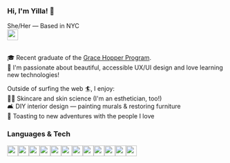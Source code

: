 <h3>Hi, I'm Yilla! 👋</h3>
She/Her — Based in NYC 
<br><a href="https://linkedin.com/in/yilla-chen"><img height="25" src="https://cdn.jsdelivr.net/gh/devicons/devicon/icons/linkedin/linkedin-original.svg" /></a>
<br><br>
<p>
  🎓 Recent graduate of the <a href="https://www.gracehopper.com">Grace Hopper Program</a>.<br />
  💾 I'm passionate about beautiful, accessible UX/UI design and love learning new technologies!
</p>

Outside of surfing the web 🏄, I enjoy:
  <br>💆‍♀️ Skincare and skin science (I'm an esthetician, too!)
  <br>🛋 DIY interior design — painting murals & restoring furniture
  <br>🥂 Toasting to new adventures with the people I love

<h3>Languages & Tech</h3>
<div style="display: flex; flex-wrap: wrap; padding-bottom: 25px;">
<img height="25" width="25" src="https://cdn.jsdelivr.net/gh/devicons/devicon/icons/javascript/javascript-plain.svg" />
<img height="25" width="25" src="https://cdn.jsdelivr.net/gh/devicons/devicon/icons/typescript/typescript-plain.svg" />
<img height="25" width="25" src="https://cdn.jsdelivr.net/gh/devicons/devicon/icons/nodejs/nodejs-plain.svg" />
<img height="25" width="25" src="https://cdn.jsdelivr.net/gh/devicons/devicon/icons/express/express-original.svg" />
<img height="25" width="25" src="https://cdn.jsdelivr.net/gh/devicons/devicon/icons/react/react-original.svg" />
<img height="25" width="25" src="https://cdn.jsdelivr.net/gh/devicons/devicon/icons/redux/redux-original.svg" />
<img height="25" width="25" src="https://cdn.jsdelivr.net/gh/devicons/devicon/icons/postgresql/postgresql-plain.svg" />
<img height="25" width="25" src="https://cdn.jsdelivr.net/gh/devicons/devicon/icons/firebase/firebase-plain.svg" />
<img height="25" width="25" src="https://cdn.jsdelivr.net/gh/devicons/devicon/icons/figma/figma-original.svg" />
<img height="25" width="25" src="https://cdn.jsdelivr.net/gh/devicons/devicon/icons/html5/html5-plain-wordmark.svg" />
<img height="25" width="25" src="https://cdn.jsdelivr.net/gh/devicons/devicon/icons/css3/css3-plain-wordmark.svg" />
<img height="25" width="25" src="https://cdn.jsdelivr.net/gh/devicons/devicon/icons/sequelize/sequelize-plain.svg" />
</div>
